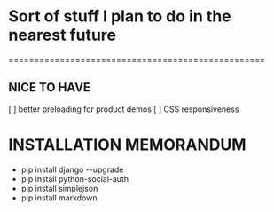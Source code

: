 # Sort of stuff I plan to do in the nearest future
==================================================

## NICE TO HAVE
[ ] better preloading for product demos
[ ] CSS responsiveness


# INSTALLATION MEMORANDUM
* pip install django --upgrade
* pip install python-social-auth
* pip install simplejson
* pip install markdown